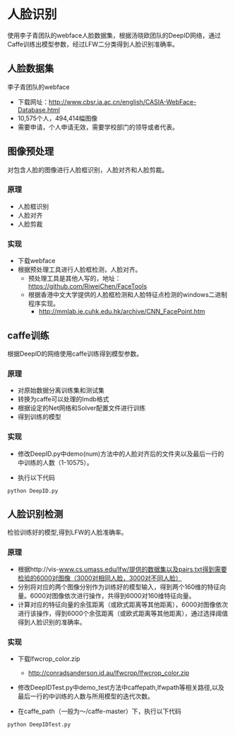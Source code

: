 # 人脸识别

使用李子青团队的webface人脸数据集，根据汤晓欧团队的DeepID网络，通过Caffe训练出模型参数，经过LFW二分类得到人脸识别准确率。

## 人脸数据集
李子青团队的webface
- 下载网址：http://www.cbsr.ia.ac.cn/english/CASIA-WebFace-Database.html
- 10,575个人，494,414幅图像
- 需要申请，个人申请无效，需要学校部门的领导或者代表。

## 图像预处理
对包含人脸的图像进行人脸框识别，人脸对齐和人脸剪裁。

### 原理
- 人脸框识别
- 人脸对齐
- 人脸剪裁

### 实现
- 下载webface
- 根据预处理工具进行人脸框检测，人脸对齐。
    - 预处理工具是其他人写的，地址：https://github.com/RiweiChen/FaceTools
    - 根据香港中文大学提供的人脸框检测和人脸特征点检测的windows二进制程序实现。
        - http://mmlab.ie.cuhk.edu.hk/archive/CNN_FacePoint.htm

## caffe训练 
根据DeepID的网络使用caffe训练得到模型参数。

### 原理
- 对原始数据分离训练集和测试集
- 转换为caffe可以处理的lmdb格式
- 根据设定的Net网络和Solver配置文件进行训练
- 得到训练的模型

### 实现

- 修改DeepID.py中demo(num)方法中的人脸对齐后的文件夹以及最后一行的中训练的人数（1-10575）。

- 执行以下代码
```
python DeepID.py
```

## 人脸识别检测
检验训练好的模型,得到LFW的人脸准确率。

### 原理
- 根据http://vis-www.cs.umass.edu/lfw/提供的数据集以及pairs.txt得到需要检验的6000对图像（3000对相同人脸，3000对不同人脸）
- 分别将对应的两个图像分别作为训练好的模型输入，得到两个160维的特征向量。6000对图像依次进行操作，共得到6000对160维特征向量。
- 计算对应的特征向量的余弦距离（或欧式距离等其他距离），6000对图像依次进行该操作，得到6000个余弦距离（或欧式距离等其他距离），通过选择阈值得到人脸识别的准确率。

### 实现

- 下载lfwcrop_color.zip
    - http://conradsanderson.id.au/lfwcrop/lfwcrop_color.zip
- 修改DeepIDTest.py中demo_test方法中caffepath,lfwpath等相关路径,以及最后一行的中训练的人数与所用模型的迭代次数。

- 在caffe_path（一般为～/caffe-master）下，执行以下代码
```
python DeepIDTest.py
```

